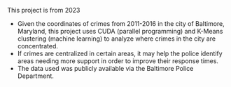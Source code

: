 This project is from 2023<br/>
- Given the coordinates of crimes from 2011-2016 in the city of Baltimore, Maryland, this project uses CUDA (parallel programming) and K-Means clustering (machine learning) to analyze where crimes in the city are concentrated.<br/>
- If crimes are centralized in certain areas, it may help the police identify areas needing more support in order to improve their response times.<br/>
- The data used was publicly available via the Baltimore Police Department.
